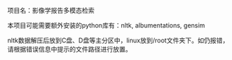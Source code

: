 项目名：影像学报告多模态检索

本项目可能需要额外安装的python库有：nltk, albumentations, gensim

nltk数据解压后放到C盘、D盘等主分区中，linux放到/root文件夹下。如仍报错，请根据错误信息中提示的文件路径进行放置。